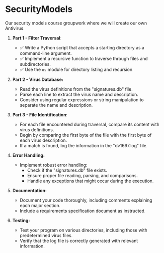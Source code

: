 # SecurityModels
Our security models course groupwork where we will create our own Antivirus


1. **Part 1 - Filter Traversal:**
   - ✅ Write a Python script that accepts a starting directory as a command-line argument.
   - ✅ Implement a recursive function to traverse through files and subdirectories.
   - ✅ Use the `os` module for directory listing and recursion.

2. **Part 2 - Virus Database:**
   - Read the virus definitions from the "signatures.db" file.
   - Parse each line to extract the virus name and description.
   - Consider using regular expressions or string manipulation to separate the name and description.

3. **Part 3 - File Identification:**
   - For each file encountered during traversal, compare its content with virus definitions.
   - Begin by comparing the first byte of the file with the first byte of each virus description.
   - If a match is found, log the information in the "dv1667.log" file.

4. **Error Handling:**
   - Implement robust error handling:
     - Check if the "signatures.db" file exists.
     - Ensure proper file reading, parsing, and comparisons.
     - Handle any exceptions that might occur during the execution.

5. **Documentation:**
   - Document your code thoroughly, including comments explaining each major section.
   - Include a requirements specification document as instructed.

6. **Testing:**
   - Test your program on various directories, including those with predetermined virus files.
   - Verify that the log file is correctly generated with relevant information.
